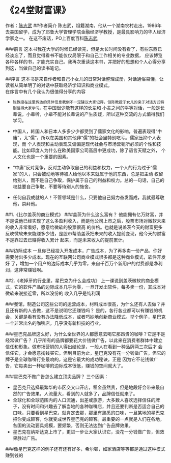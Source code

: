 # 《24堂财富课》

作者：[陈志武](http://blog.sina.com.cn/u/1222713954)
##作者简介
陈志武，祖籍湖南，他从一个湖南农村走出，1986年去美国留学，成为了耶鲁大学管理学院金融经济学教授，是最具影响力的华人经济学家之一。
在这不废话，PO上百度百科[陈志武](http://baike.baidu.com/link?url=8rpcBiiEH9IwZ-I4Dd70NrLVnl4IL6iYLJcdqM8Vf-Wqae02SaSxMceJGLbcEZt-yGzl8XGNRj4yd5gZTgZn2fAKfLA8PA4umdC8-ZLQ4v7)

###前言
这本书我在大学的时候已经读完，但是太长时间没有看了，有些东西已经淡忘了，而且觉得看书不能仅仅局限于和自己工作相关的专业数据，
应该博览各种各样的书，才能充实自己。我再次重读这本书，并把好的思想和个人心得分享到这，当做自己的读书笔记。

##序言
这本书是来自作者和自己小女儿的日常对话整理成册，对话通俗易懂，让读者从简单明了的对话中获取经济学知识和商业模式。<br/>
在序言中有几个我认为很值得分享的内容
- `陈教授在这里传达的具体信息我倒不一定建议大家记得，但陈教授于女儿的亲子对话方式特别值得大家学习。`在中国很少能有这样的长辈和
小辈之间的平等对话，一般是长辈说，小辈听，小辈不能对长辈说的产生质疑，所以这种交流的方式值得我们学习。

- 中国人，韩国人和日本人多多少少都受到了儒家文化的影响，普遍表现得“中庸”，太“儒”，所以在美国和其他非“儒”的社会里特别吃亏。儒家压抑个人表现，而
个人表现和主动表现又偏偏是现代社会与市场营销所必须的个性和技能。比如印度人为什么在欧美国家公司高层中更成功，除了语言天赋之外，
个人文化也是一个重要的因素。

- “中庸”反对竞争，反对主动争取自己的利益和权力，一个人的行为过于“儒家”的人，只会被动地等待被人给他以本来就属于他的东西，总是把主动
权留给别人，而不是自己争取，保护属于自己的利益和权力。总的一句话，自己的权益要自己争取，不要等待别人的施舍。

- 任何自我成就的人！不管领域是什么，只要他自己努力奋发而成，我就最尊敬他，崇拜他。

##1.《比尔盖茨的商业模式》
###盖茨为什么这么富有？
他能拥有亿万财富，并不是说他已经实现了这么多盈利收入，而是他公司上市之后，股票市场对微软未来的收入非常看好，愿意给微软的股票很高
的价格。也就是说盖茨今天的财富更多反映微软未来能赚多少钱，是股市帮助盖茨把未来的收入提前变现，他今天的财富不是靠过去已赚得收入累计
起来，而是未来收入的提前累计。

###边际成本
一旦你已经投入开发成本，广告成本，为了再多卖一份产品，你好需要付出多少成本。现在的互联网公司商业模式很多都是这种商业模式，软件开发好
了，增加一个用户的边际成本几乎为零，来自千百万个新用户的付费都是净利润，这非常赚钱啊。

##2.《老掉牙的行业里，星巴克为什么会成功》
上一课说到盖茨微软的商业模式，它的软件产品的边际成本几乎为零，一旦开发出软件，每多卖一份，其成本对微软来说接近零，所以没份的
收入几乎是纯利润

###餐馆，制造公司这些公司的运营成本，材料成本很高，为什么还有人去做？并且还有新的人去做，这不是说明它还赚钱吗？
是的，各行各业都可以有赚钱的机会，关键是看有没有办法降低成本，或者巧妙地创新商业模式。举个例子，星巴克一个非常出名的咖啡店，几乎没有新科技的行业。

###星巴克品牌这么好，为什么全世界的人都愿意去喝它那昂贵的咖啡？它是不是经常做广告？
几乎所有的品牌都要花大价钱做广告，以此来在消费者群体中建立信任和形象。做市场营销的人得出结论是，一般人在看到一种品牌两三次后才
会信任它，才会愿意掏钱买它。但到目前为止，星巴克没有花一分钱做广告，但它的牌子是全球咖啡行业最响的，这是它最大的成功秘诀。正是
因为它不花钱做广告，它每卖出一杯咖啡的边际成本很低，赚钱的空间就大了。

###星巴克不做广告怎么建立顶尖品牌？
三个因素：
- 星巴克只选择最繁华的市区交叉口开店，租金虽然贵，但是地段好会带来最自然的广告效果，人流量大，看到的人就多了，品牌信任就来了。
- 全球化和全球范围内的人口流通，出差或旅游，大多数人喜欢选择信任的牌子，没有时间和兴趣去了解当地的各种咖啡店，并且还要判断是否适合自己的口味，只要看到星巴克，就肯定去那，那里有熟悉的口味，一旦某地的星巴克把你变成顾客，你就变成世界星巴克的顾客。最重要的一点就是人们在各地，各国的流动要具规模，要频繁，否则无法达到广告品牌效果。
- 星巴克在纳斯达克上市了，更进一步让大家认识它，没花一分钱做广告，但效果胜过广告。

###像星巴克这样的例子还有还有好多，希尔顿，如家酒店等等都是通过这种模式赚到钱的



